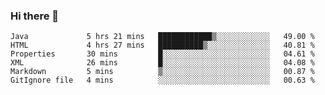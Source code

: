 ### Hi there 👋

<!--START_SECTION:waka-->

```text
Java             5 hrs 21 mins   ████████████▒░░░░░░░░░░░░   49.00 %
HTML             4 hrs 27 mins   ██████████▒░░░░░░░░░░░░░░   40.81 %
Properties       30 mins         █░░░░░░░░░░░░░░░░░░░░░░░░   04.61 %
XML              26 mins         █░░░░░░░░░░░░░░░░░░░░░░░░   04.08 %
Markdown         5 mins          ▒░░░░░░░░░░░░░░░░░░░░░░░░   00.87 %
GitIgnore file   4 mins          ░░░░░░░░░░░░░░░░░░░░░░░░░   00.63 %
```

<!--END_SECTION:waka-->


<!--
**AnkelMauCastillo/AnkelMauCastillo** is a ✨ _special_ ✨ repository because its `README.md` (this file) appears on your GitHub profile.

Here are some ideas to get you started:

- 🔭 I’m currently working on ...
- 🌱 I’m currently learning ...
- 👯 I’m looking to collaborate on ...
- 🤔 I’m looking for help with ...
- 💬 Ask me about ...
- 📫 How to reach me: ...
- 😄 Pronouns: ...
- ⚡ Fun fact: ...
-->
